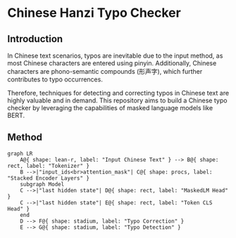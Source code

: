 # Chinese Hanzi Typo Checker

## Introduction
In Chinese text scenarios, typos are inevitable due to the input method, as most Chinese characters are entered using pinyin. Additionally, Chinese characters are phono-semantic compounds (形声字), which further contributes to typo occurrences.

Therefore, techniques for detecting and correcting typos in Chinese text are highly valuable and in demand. This repository aims to build a Chinese typo checker by leveraging the capabilities of masked language models like BERT.


## Method

```mermaid
graph LR
    A@{ shape: lean-r, label: "Input Chinese Text" } --> B@{ shape: rect, label: "Tokenizer" }
    B -->|"input_ids<br>attention_mask"| C@{ shape: procs, label: "Stacked Encoder Layers" }
    subgraph Model
    C -->|"last hidden state"| D@{ shape: rect, label: "MaskedLM Head" }
    C -->|"last hidden state"| E@{ shape: rect, label: "Token CLS Head" }
    end
    D --> F@{ shape: stadium, label: "Typo Correction" }
    E --> G@{ shape: stadium, label: "Typo Detection" } 

```

